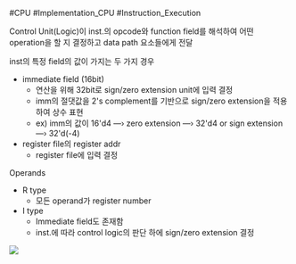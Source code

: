 #CPU #Implementation_CPU #Instruction_Execution 

Control Unit(Logic)이 inst.의 opcode와 function field를 해석하여 어떤 operation을 할 지 결정하고 data path 요소들에게 전달

inst의 특정 field의 값이 가지는 두 가지 경우
- immediate field (16bit)
	- 연산을 위해 32bit로 sign/zero extension unit에 입력 결정
	-  imm의 절댓값을 2's complement를 기반으로 sign/zero extension을 적용하여 상수 표현
	-  ex) imm의 값이 16'd4 —› zero extension —› 32'd4 or sign extension —› 32'd(-4)
- register file의 register addr
	- register file에 입력 결정

Operands
- R type
	- 모든 operand가 register number
- I type
	- Immediate field도 존재함
	- inst.에 따라 control logic의 판단 하에 sign/zero extension 결정

![](https://i.imgur.com/hM9ydTa.png)
